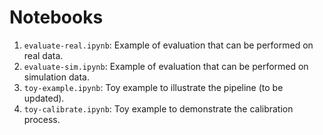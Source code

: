 # Notebooks

1. `evaluate-real.ipynb`: Example of evaluation that can be performed on real data.
2. `evaluate-sim.ipynb`: Example of evaluation that can be performed on simulation data.
3. `toy-example.ipynb`: Toy example to illustrate the pipeline (to be updated).
4. `toy-calibrate.ipynb`: Toy example to demonstrate the calibration process.